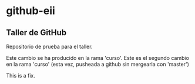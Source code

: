 # github-eii

## Taller de GitHub

Repositorio de prueba para el taller.

Este cambio se ha producido en la rama 'curso'.
Este es el segundo cambio en la rama 'curso' (esta vez, pusheada a github sin mergearla con 'master')



This is a fix.
